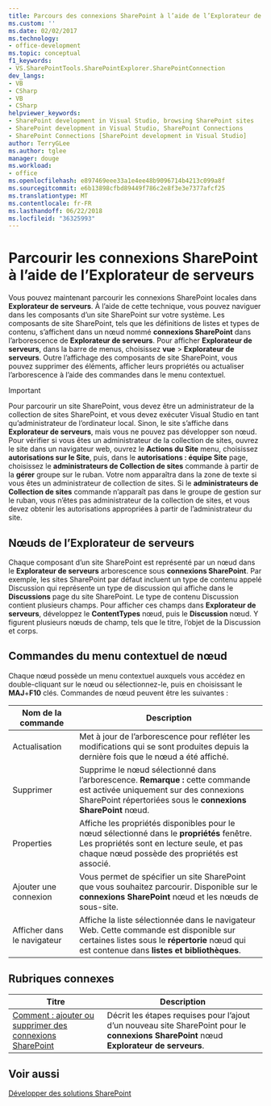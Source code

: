 ```yaml
---
title: Parcours des connexions SharePoint à l’aide de l’Explorateur de serveurs | Microsoft Docs
ms.custom: ''
ms.date: 02/02/2017
ms.technology:
- office-development
ms.topic: conceptual
f1_keywords:
- VS.SharePointTools.SharePointExplorer.SharePointConnection
dev_langs:
- VB
- CSharp
- VB
- CSharp
helpviewer_keywords:
- SharePoint development in Visual Studio, browsing SharePoint sites
- SharePoint development in Visual Studio, SharePoint Connections
- SharePoint Connections [SharePoint development in Visual Studio]
author: TerryGLee
ms.author: tglee
manager: douge
ms.workload:
- office
ms.openlocfilehash: e897469eee33a1e4ee48b9096714b4213c099a8f
ms.sourcegitcommit: e6b13898cfbd89449f786c2e8f3e3e7377afcf25
ms.translationtype: MT
ms.contentlocale: fr-FR
ms.lasthandoff: 06/22/2018
ms.locfileid: "36325993"
---
```

# <a name="browse-sharepoint-connections-by-using-server-explorer"></a>Parcourir les connexions SharePoint à l’aide de l’Explorateur de serveurs
  Vous pouvez maintenant parcourir les connexions SharePoint locales dans **Explorateur de serveurs**. À l’aide de cette technique, vous pouvez naviguer dans les composants d’un site SharePoint sur votre système. Les composants de site SharePoint, tels que les définitions de listes et types de contenu, s’affichent dans un nœud nommé **connexions SharePoint** dans l’arborescence de **Explorateur de serveurs**. Pour afficher **Explorateur de serveurs**, dans la barre de menus, choisissez **vue** > **Explorateur de serveurs**. Outre l’affichage des composants de site SharePoint, vous pouvez supprimer des éléments, afficher leurs propriétés ou actualiser l’arborescence à l’aide des commandes dans le menu contextuel.  
  
> [!IMPORTANT]  
>  Pour parcourir un site SharePoint, vous devez être un administrateur de la collection de sites SharePoint, et vous devez exécuter Visual Studio en tant qu’administrateur de l’ordinateur local. Sinon, le site s’affiche dans **Explorateur de serveurs**, mais vous ne pouvez pas développer son nœud. Pour vérifier si vous êtes un administrateur de la collection de sites, ouvrez le site dans un navigateur web, ouvrez le **Actions du Site** menu, choisissez **autorisations sur le Site**, puis, dans le **autorisations : équipe Site** page, choisissez le **administrateurs de Collection de sites** commande à partir de la **gérer** groupe sur le ruban. Votre nom apparaîtra dans la zone de texte si vous êtes un administrateur de collection de sites. Si le **administrateurs de Collection de sites** commande n’apparaît pas dans le groupe de gestion sur le ruban, vous n’êtes pas administrateur de la collection de sites, et vous devez obtenir les autorisations appropriées à partir de l’administrateur du site.  
  
## <a name="server-explorer-nodes"></a>Nœuds de l’Explorateur de serveurs
 Chaque composant d’un site SharePoint est représenté par un nœud dans le **Explorateur de serveurs** arborescence sous **connexions SharePoint**. Par exemple, les sites SharePoint par défaut incluent un type de contenu appelé Discussion qui représente un type de discussion qui affiche dans le **Discussions** page du site SharePoint. Le type de contenu Discussion contient plusieurs champs. Pour afficher ces champs dans **Explorateur de serveurs**, développez le **ContentTypes** nœud, puis le **Discussion** nœud. Y figurent plusieurs nœuds de champ, tels que le titre, l’objet de la Discussion et corps.  
  
## <a name="node-shortcut-menu-commands"></a>Commandes du menu contextuel de nœud
 Chaque nœud possède un menu contextuel auxquels vous accédez en double-cliquant sur le nœud ou sélectionnez-le, puis en choisissant le **MAJ**+**F10** clés. Commandes de nœud peuvent être les suivantes :  
  
|Nom de la commande|Description|  
|------------------|-----------------|  
|Actualisation|Met à jour de l’arborescence pour refléter les modifications qui se sont produites depuis la dernière fois que le nœud a été affiché.|  
|Supprimer|Supprime le nœud sélectionné dans l’arborescence. **Remarque :** cette commande est activée uniquement sur des connexions SharePoint répertoriées sous le **connexions SharePoint** nœud.|  
|Properties|Affiche les propriétés disponibles pour le nœud sélectionné dans le **propriétés** fenêtre. Les propriétés sont en lecture seule, et pas chaque nœud possède des propriétés est associé.|  
|Ajouter une connexion|Vous permet de spécifier un site SharePoint que vous souhaitez parcourir. Disponible sur le **connexions SharePoint** nœud et les nœuds de sous-site.|  
|Afficher dans le navigateur|Affiche la liste sélectionnée dans le navigateur Web. Cette commande est disponible sur certaines listes sous le **répertorie** nœud qui est contenue dans **listes et bibliothèques**.|  
  
## <a name="related-topics"></a>Rubriques connexes
  
|Titre|Description|  
|-----------|-----------------|  
|[Comment : ajouter ou supprimer des connexions SharePoint](../sharepoint/how-to-add-or-remove-sharepoint-connections.md)|Décrit les étapes requises pour l’ajout d’un nouveau site SharePoint pour le **connexions SharePoint** nœud **Explorateur de serveurs**.|  
  
## <a name="see-also"></a>Voir aussi
 [Développer des solutions SharePoint](../sharepoint/developing-sharepoint-solutions.md)  
  
 
